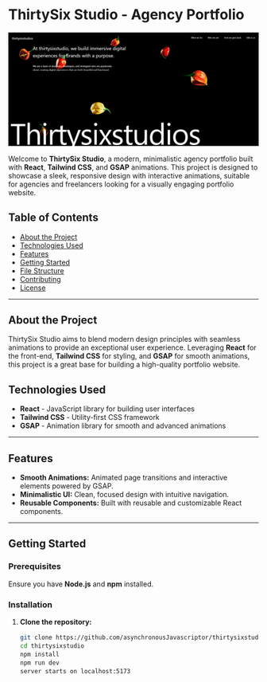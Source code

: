 # ThirtySix Studio - Agency Portfolio

![ThirtySix Studio Banner](./image.png)

Welcome to **ThirtySix Studio**, a modern, minimalistic agency portfolio built with **React**, **Tailwind CSS**, and **GSAP** animations. This project is designed to showcase a sleek, responsive design with interactive animations, suitable for agencies and freelancers looking for a visually engaging portfolio website.

## Table of Contents

- [About the Project](#about-the-project)
- [Technologies Used](#technologies-used)
- [Features](#features)
- [Getting Started](#getting-started)
- [File Structure](#file-structure)
- [Contributing](#contributing)
- [License](#license)

---

## About the Project

ThirtySix Studio aims to blend modern design principles with seamless animations to provide an exceptional user experience. Leveraging **React** for the front-end, **Tailwind CSS** for styling, and **GSAP** for smooth animations, this project is a great base for building a high-quality portfolio website.

## Technologies Used

- **React** - JavaScript library for building user interfaces
- **Tailwind CSS** - Utility-first CSS framework
- **GSAP** - Animation library for smooth and advanced animations

---

## Features

- **Smooth Animations:** Animated page transitions and interactive elements powered by GSAP.
- **Minimalistic UI:** Clean, focused design with intuitive navigation.
- **Reusable Components:** Built with reusable and customizable React components.

---

## Getting Started

### Prerequisites

Ensure you have **Node.js** and **npm** installed.

### Installation

1. **Clone the repository:**
   ```bash
   git clone https://github.com/asynchronousJavascriptor/thirtysixstudio.git
   cd thirtysixstudio
   npm install
   npm run dev
   server starts on localhost:5173
